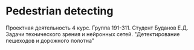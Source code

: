 # Pedestrian detecting
 Проектная деятельность 4 курс. Группа 191-311. Студент Буданов Е.Д. Задачи технического зрения и нейронных сетей. "Детектирование пешеходов и дорожного полотна"
